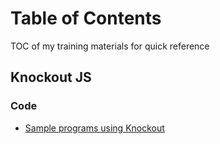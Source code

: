 # Table of Contents
TOC of my training materials for quick reference

## Knockout JS

### Code
* [Sample programs using Knockout](https://github.com/anoopmd/knockout-samples)
